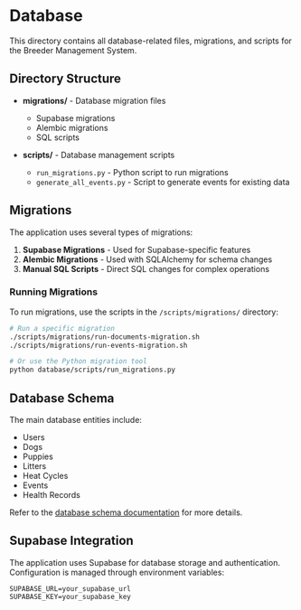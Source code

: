 # Database

This directory contains all database-related files, migrations, and scripts for the Breeder Management System.

## Directory Structure

- **migrations/** - Database migration files
  - Supabase migrations
  - Alembic migrations
  - SQL scripts

- **scripts/** - Database management scripts
  - `run_migrations.py` - Python script to run migrations
  - `generate_all_events.py` - Script to generate events for existing data

## Migrations

The application uses several types of migrations:

1. **Supabase Migrations** - Used for Supabase-specific features
2. **Alembic Migrations** - Used with SQLAlchemy for schema changes
3. **Manual SQL Scripts** - Direct SQL changes for complex operations

### Running Migrations

To run migrations, use the scripts in the `/scripts/migrations/` directory:

```bash
# Run a specific migration
./scripts/migrations/run-documents-migration.sh
./scripts/migrations/run-events-migration.sh

# Or use the Python migration tool
python database/scripts/run_migrations.py
```

## Database Schema

The main database entities include:

- Users
- Dogs
- Puppies
- Litters
- Heat Cycles
- Events
- Health Records

Refer to the [database schema documentation](../docs/database-schema.md) for more details.

## Supabase Integration

The application uses Supabase for database storage and authentication. Configuration is managed through environment variables:

```
SUPABASE_URL=your_supabase_url
SUPABASE_KEY=your_supabase_key
```